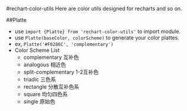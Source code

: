 #rechart-color-utils
Here are color utils designed for recharts and so on.

##Platte
- use `import {Platte} from 'rechart-color-utils'` to import module.
- use `Platte(baseColor, colorScheme)` to generate your color plattes.
- ex, `Platte('#F0286C', 'complementary')`
- Color Scheme List
  - complementary 互补色
  - analogous 相近色
  - split-complementary 1-2互补色
  - triadic 三色系
  - rectangle 分散互补色系
  - square 均匀四色系
  - single 原始色
